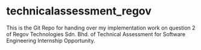 # technicalassessment_regov
This is the Git Repo for handing over my implementation work on question 2 of Regov Technologies Sdn. Bhd. of Technical Assessment for Software Engineering Internship Opportunity. 
